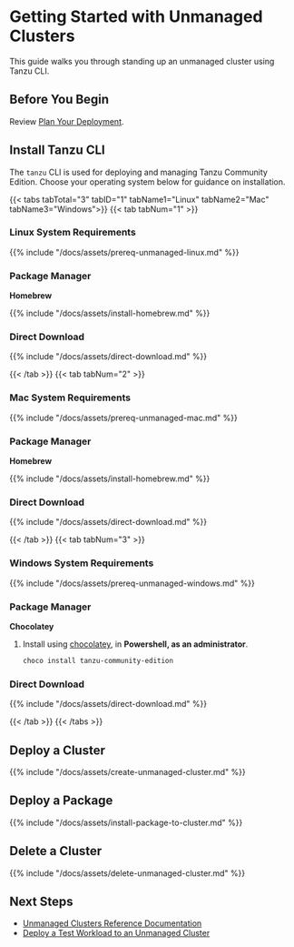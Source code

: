 # Getting Started with Unmanaged Clusters

<!-- markdownlint-disable MD036 -->
<!-- markdownlint-disable MD024 -->

This guide walks you through standing up an unmanaged cluster using
Tanzu CLI.

## Before You Begin

Review [Plan Your Deployment](planning).

## Install Tanzu CLI

The `tanzu` CLI is used for deploying and managing Tanzu Community Edition.
Choose your operating system below for guidance on installation.

{{< tabs tabTotal="3" tabID="1" tabName1="Linux" tabName2="Mac" tabName3="Windows">}}
{{< tab tabNum="1" >}}

### Linux System Requirements

{{% include "/docs/assets/prereq-unmanaged-linux.md" %}}

### Package Manager

**Homebrew**

{{% include "/docs/assets/install-homebrew.md" %}}

### Direct Download

{{% include "/docs/assets/direct-download.md" %}}

{{< /tab >}}
{{< tab tabNum="2" >}}

### Mac System Requirements

{{% include "/docs/assets/prereq-unmanaged-mac.md" %}}

### Package Manager

**Homebrew**

{{% include "/docs/assets/install-homebrew.md" %}}

### Direct Download

{{% include "/docs/assets/direct-download.md" %}}

{{< /tab >}}
{{< tab tabNum="3" >}}

### Windows System Requirements

{{% include "/docs/assets/prereq-unmanaged-windows.md" %}}

### Package Manager

**Chocolatey**

1. Install using [chocolatey](https://chocolatey.org/install), in **Powershell, as an administrator**.

    ```sh
    choco install tanzu-community-edition
    ```

### Direct Download

{{% include "/docs/assets/direct-download.md" %}}

{{< /tab >}}
{{< /tabs >}}

## Deploy a Cluster

{{% include "/docs/assets/create-unmanaged-cluster.md" %}}

## Deploy a Package

{{% include "/docs/assets/install-package-to-cluster.md" %}}

## Delete a Cluster

{{% include "/docs/assets/delete-unmanaged-cluster.md" %}}

## Next Steps

* [Unmanaged Clusters Reference Documentation](ref-unmanaged-cluster)
* [Deploy a Test Workload to an Unmanaged Cluster](sample)
